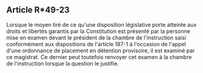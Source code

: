 Article R*49-23
----
Lorsque le moyen tiré de ce qu'une disposition législative porte atteinte aux
droits et libertés garantis par la Constitution est présenté par la personne
mise en examen devant le président de la chambre de l'instruction saisi
conformément aux dispositions de l'article 187-1 à l'occasion de l'appel d'une
ordonnance de placement en détention provisoire, il est examiné par ce
magistrat. Ce dernier peut toutefois renvoyer cet examen à la chambre de
l'instruction lorsque la question le justifie.
